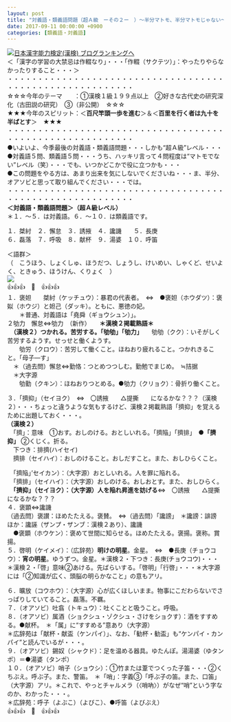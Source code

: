 ```yaml
---
layout: post
title: "対義語・類義語問題（超Ａ級　ーその２ー　）～半分マトモ、半分マトモじゃない～"
date: 2017-09-11 00:00:00 +0900
categories: [類義語・対義語]
---
```


[![](/syuusyuu9701/assets/images/対義語・類義語問題（超ａ級-ーその２ー-）～半分マトモ、半分マトモじゃない～-br_c_3028_1.gif)](http://blog.with2.net/link.php?1659096:3028 "日本漢字能力検定(漢検) ブログランキングへ")[日本漢字能力検定(漢検) ブログランキングへ](http://blog.with2.net/link.php?1659096:3028)  
＜「漢字の学習の大禁忌は作輟なり」・・・「作輟（サクテツ）」：やったりやらなかったりすること・・・＞  
・・・・・・・・・・・・・・・・・・・・・・・・・・・・・・・・・・・・・・・・・・・・・・・・・・・・・・・・・  
☆☆☆今年のテーマ　　：①漢検１級１９９点以上　②好きな古代史の研究深化（古田説の研究）　③（非公開）　☆☆☆　　  
★★★今年のスピリット：＜**百尺竿頭一歩を進む**＞＆＜**百里を行く者は九十を半ばとす**＞　★★★  
・・・・・・・・・・・・・・・・・・・・・・・・・・・・・・・・・・・・・・・・・・・・・・・・・・・・・・・・・  
●いよいよ、今季最後の対義語・類義語問題・・・しかも“超Ａ級”レベル・・・  
●対義語５問、類義語５問・・・うち、ハッキリ言って４問程度は“マトモでない”レベル（笑）・・・でも、いつかどこかで役に立つかも・・・  
●この問題をやる方は、あまり出来を気にしないでくださいね・・・ま、半分、オアソビと思って取り組んでください・・・では。  
・・・・・・・・・・・・・・・・・・・・・・・・・・・・・・・・・・・・・・・・・・・・・・・・・・・・・・・・・  
**＜対義語・類義語問題＞（超Ａ級レベル）**  
＊１．～５．は対義語。６．～１０．は類義語です。  
  
１．桀紂　２．懈怠　３．誘掖　４．讒譏　　５．長庚　  
６．磊落　７．呼吸　８．献杯　９．湯婆　１０．呼笛  
  
＜語群＞  
（　こうほう、しょくしゅ、ほうだつ、しょうし、けいめい、しゃくど、せいよく、ときゅう、ほうけん、くりょく　）  
![](/syuusyuu9701/assets/images/対義語・類義語問題（超ａ級-ーその２ー-）～半分マトモ、半分マトモじゃない～-a2f21f2112fc1079a578dccfa78b2bec.png)  
👍👍👍　🐔　👍👍👍  
１．褒妲　　桀紂（ケッチュウ）：暴君の代表者。　⇔　●褒妲（ホウダツ）：褒姒（ホウジ）と妲己（ダッキ）。ともに、悪徳の妃。  
　　＊普通、対義語は「堯舜（ギョウシュン）」。  
２劬力　懈怠⇔劬力　（新作）　　**＊漢検２掲載熟語＊**  
　**（漢検２）つかれる。苦労する。「劬劬」「劬力」**　　劬劬（クク）：いそがしく苦労するようす。せっせと働くようす。  
　　劬労（クロウ）：苦労して働くこと。ほねおり疲れること。つかれきること。「母子―す」  
　＊（過去問）懈怠⇔勤恪：つとめつつしむ。勤勉でまじめ。　≒拮据  
　＊大字源  
　　劬勤（クキン）：ほねおりつとめる。●劬力（クリョク）：骨折り働くこと。  
  
３．「擠抑」（セイヨク）　⇔　〇誘掖　　△提撕　　になるかな？？？（漢検２）・・・ちょっと違うような気もするけど、漢検２掲載熟語「擠抑」を覚えるために出題しておく・・・。  
**（漢検２）**  
　「擠」：意味　①おす。おしのける。おとしいれる。「擠陥」「擠排」　**●「擠抑」** ②くじく。折る。  
　下つき：排擠(ハイセイ)  
　擠排（セイハイ）：おしのけること。おしだすこと。また、おしひらくこと。  
  
　「擠陥」’セイカン）：（大字源）おとしいれる。人を罪に陥れる。  
　「擠排」（セイハイ）：（大字源）おしのける。おしおとす。また、おしひらく。  
　**「擠抑」（セイヨク）：（大字源）人を陥れ昇進を妨げる**⇔　〇誘掖　　△提撕　　になるかな？？？  
４．褒顕⇔讒譏  
（過去問）褒讃：ほめたたえる。褒賛。　⇔（過去問）「讒謗」　＊讒謗：誹謗　ほか：讒誣（ザンプ・ザンブ：漢検２あり）、讒譏  
　●褒顕（ホウケン）：褒めて世間に知らせる。ほめたたえる。褒揚。褒称。賞揚。  
５．啓明（ケイメイ）：（広辞苑）**明けの明星**。金星。　⇔　●長庚（チョウコウ）：**宵の明星**。ゆうずつ。金星。＊漢検２・下つき：長庚(チョウコウ)・・・　＊漢検２・「啓」意味②あける。先ばらいする。「啓明」「行啓」・・・＊大字源には「②知識が広く、頭脳の明らかなこと」の意もアリ。  
  
６．曠放（コウホウ）：（大字源）心が広くほしいまま。物事にこだわらないでさっぱりしていてること。磊落。不羈。  
７．（オアソビ）吐翕（トキュウ）：吐くことと吸うこと。呼吸。  
８．（オアソビ）属酒（ショクシュ・ゾクシュ・さけをショクす）：酒をすすめる。●献杯。　＊「属」に“すすめる”意あり（大字源）  
＊広辞苑は「献杯・献盃（ケンパイ）」、なお、「勧杯・勧盃」も“ケンパイ・カンパイ”と読んでいるが・・・。  
９．（オアソビ）錫奴（シャクド）：足を温める器具。ゆたんぽ。湯湯婆（ゆタンポ）＝●湯婆（タンポ）  
１０．（オアソビ）哨子（ショウシ）：①竹または葦でつくった子笛・・・②くちぶえ。呼ぶ子。また、警笛。　＊「哨」：字義③「呼ぶ子の笛。また、口笛」（大字源）アリ。＊これで、やっとチャルメラ（〈哨吶〉）がなぜ“哨”という字なのか、わかった・・・。  
＊広辞苑：呼子（よぶこ）（よびこ）、●呼笛（よびぶえ）  
👍👍👍　🐔　👍👍👍  
  
